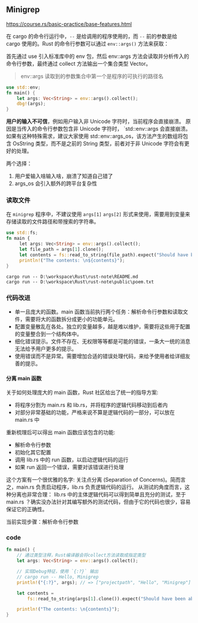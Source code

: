 ## Minigrep

https://course.rs/basic-practice/base-features.html

在 cargo 的命令行运行中，`--` 是给调用的程序使用的，而 `--` 前的参数是给 cargo 使用的。Rust 的命令行参数可以通过 `env::args()` 方法来获取：

首先通过 use 引入标准库中的 env 包，然后 env::args 方法会读取并分析传入的命令行参数，最终通过 collect 方法输出一个集合类型 Vector。

> env::args 读取到的参数集合中第一个是程序的可执行的路径名

```rust
use std::env;
fn main() {
    let args: Vec<String> = env::args().collect();
    dbg!(args);
}
```

**用户的输入不可信**，例如用户输入非 Unicode 字符时，当前程序会直接崩溃。
原因是当传入的命令行参数包含非 Unicode 字符时， `std::env::args 会直接崩溃。
如果有这种特殊需求，建议大家使用 std::env::args_os，该方法产生的数组将包含 OsString 类型，而不是之前的 String 类型，前者对于非 Unicode 字符会有更好的处理。

两个选择：

1.  用户爱输入啥输入啥，崩溃了知道自己错了
2.  args_os 会引入额外的跨平台复杂性

### 读取文件

在 `minigrep` 程序中，不建议使用 `args[1]` `args[2]` 形式来使用，需要用到变量来存储读取的文件路径和带搜索的字符串。

```rust
use std::fs;
fn main {
     let args: Vec<String> = env::args().collect();
     let file_path = args[1].clone();
     let contents = fs::read_to_string(file_path).expect("Should have been able to read the file.");
     println!("The contents: \n${contents}");
}
```

```shell
cargo run -- D:\workspace\Rust\rust-note\README.md
cargo run -- D:\workspace\Rust\rust-note\public\poem.txt
```

### 代码改进

- 单一且庞大的函数。main 函数当前执行两个任务：解析命令行参数和读取文件，需要将大的函数拆分成更小的功能单元。
- 配置变量散乱在各处。独立的变量越多，越是难以维护，需要将这些用于配置的变量整合到一个结构体中。
- 细化错误提示。文件不存在、无权限等等都是可能的错误，一条大一统的消息无法给予用户更多的提示。
- 使用错误而不是异常。需要增加合适的错误处理代码，来给予使用者给详细友善的提示。

#### 分离 main 函数

关于如何处理庞大的 main 函数，Rust 社区给出了统一的指导方案:

- 将程序分割为 main.rs 和 lib.rs，并将程序的逻辑代码移动到后者内
- 对部分非常基础的功能，严格来说不算是逻辑代码的一部分，可以放在 main.rs 中

重新梳理后可以得出 main 函数应该包含的功能:

- 解析命令行参数
- 初始化其它配置
- 调用 lib.rs 中的 run 函数，以启动逻辑代码的运行
- 如果 run 返回一个错误，需要对该错误进行处理

这个方案有一个很优雅的名字: 关注点分离 (Separation of Concerns)。简而言之，main.rs 负责启动程序，lib.rs 负责逻辑代码的运行。
从测试的角度而言，这种分离也非常合理： lib.rs 中的主体逻辑代码可以得到简单且充分的测试，至于 main.rs ？确实没办法针对其编写额外的测试代码，但由于它的代码也很少，容易保证它的正确性。

当前实现步骤：解析命令行参数

### code

```rust
fn main() {
    // 通过类型注释，Rust编译器会将collect方法读取成指定类型
    let args: Vec<String> = env::args().collect();

    // 实现Debug特征，使用 `{:?}` 输出
    // cargo run -- Hello, Minigrep
    println!("{:?}", args); // => ["projectpath", "Hello", "Minigrep"]

    let contents =
        fs::read_to_string(args[1].clone()).expect("Should have been able to read the file.");

    println!("The contents: \n{contents}");
}
```
